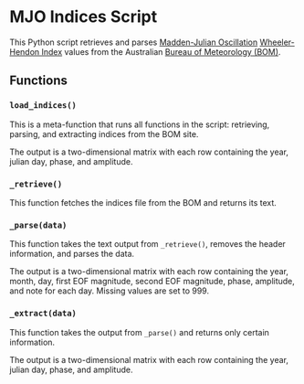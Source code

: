 MJO Indices Script
==================

This Python script retrieves and parses [Madden-Julian Oscillation](https://en.wikipedia.org/wiki/Madden%E2%80%93Julian_oscillation) [Wheeler-Hendon Index](http://journals.ametsoc.org/doi/abs/10.1175/1520-0493%282004%29132%3C1917%3AAARMMI%3E2.0.CO%3B2) values from the Australian [Bureau of Meteorology (BOM)](http://www.bom.gov.au/).

Functions
---------

### `load_indices()`

This is a meta-function that runs all functions in the script: retrieving, parsing, and extracting indices from the BOM site.

The output is a two-dimensional matrix with each row containing the year, julian day, phase, and amplitude.

### `_retrieve()`

This function fetches the indices file from the BOM and returns its text.

### `_parse(data)`

This function takes the text output from `_retrieve()`, removes the header information, and parses the data.

The output is a two-dimensional matrix with each row containing the year, month, day, first EOF magnitude, second EOF magnitude, phase, amplitude, and note for each day. Missing values are set to 999.

### `_extract(data)`

This function takes the output from `_parse()` and returns only certain information.

The output is a two-dimensional matrix with each row containing the year, julian day, phase, and amplitude.
